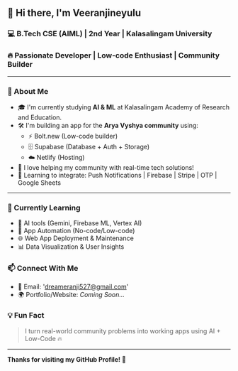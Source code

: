 ## 👋 Hi there, I'm Veeranjineyulu 

### 💻 B.Tech CSE (AIML) | 2nd Year | Kalasalingam University  
### 🔥 Passionate Developer | Low-code Enthusiast | Community Builder

---

### 🚀 About Me

- 🎓 I'm currently studying **AI & ML** at Kalasalingam Academy of Research and Education.
- 🛠️ I'm building an app for the **Arya Vyshya community** using:
  - ⚡ Bolt.new (Low-code builder)
  - 🗄️ Supabase (Database + Auth + Storage)
  - ☁️ Netlify (Hosting)
- 💬 I love helping my community with real-time tech solutions!
- 📱 Learning to integrate: Push Notifications | Firebase | Stripe | OTP | Google Sheets

---

### 🧠 Currently Learning

- 🤖 AI tools (Gemini, Firebase ML, Vertex AI)
- 🧩 App Automation (No-code/Low-code)
- 🌐 Web App Deployment & Maintenance
- 📊 Data Visualization & User Insights
### 📫 Connect With Me

- 💬 Email: 'dreameranji527@gmail.com'
- 🌍 Portfolio/Website: _Coming Soon..._
### 💡 Fun Fact
> I turn real-world community problems into working apps using AI + Low-Code 🔥

---

**Thanks for visiting my GitHub Profile! 🙌**
